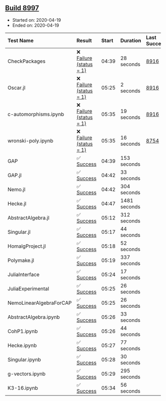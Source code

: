 ## [Build 8997](https://oscarci.mathematik.uni-kl.de/job/oscar/8997/)

* Started on: 2020-04-19
* Ended on: 2020-04-19

| Test Name    | Result | Start | Duration | Last Success | First Failure |
|:-------------|:-------|:------|:---------|:-------------|:--------------|
| CheckPackages | ❌ [Failure (status = 1)](https://oscarci.mathematik.uni-kl.de/job/oscar/8997/artifact/logs/build-8997/CheckPackages.log) | 04:39 | 28 seconds | [8916](https://oscarci.mathematik.uni-kl.de/job/oscar/8916/) | [8920](https://oscarci.mathematik.uni-kl.de/job/oscar/8920/) |
| Oscar.jl | ❌ [Failure (status = 1)](https://oscarci.mathematik.uni-kl.de/job/oscar/8997/artifact/logs/build-8997/Oscar.jl.log) | 05:25 | 2 seconds | [8916](https://oscarci.mathematik.uni-kl.de/job/oscar/8916/) | [8920](https://oscarci.mathematik.uni-kl.de/job/oscar/8920/) |
| c-automorphisms.ipynb | ❌ [Failure (status = 1)](https://oscarci.mathematik.uni-kl.de/job/oscar/8997/artifact/logs/build-8997/c-automorphisms.ipynb.log) | 05:35 | 19 seconds | [8916](https://oscarci.mathematik.uni-kl.de/job/oscar/8916/) | [8920](https://oscarci.mathematik.uni-kl.de/job/oscar/8920/) |
| wronski-poly.ipynb | ❌ [Failure (status = 1)](https://oscarci.mathematik.uni-kl.de/job/oscar/8997/artifact/logs/build-8997/wronski-poly.ipynb.log) | 05:35 | 16 seconds | [8754](https://oscarci.mathematik.uni-kl.de/job/oscar/8754/) | [8755](https://oscarci.mathematik.uni-kl.de/job/oscar/8755/) |
| GAP | ✅ [Success](https://oscarci.mathematik.uni-kl.de/job/oscar/8997/artifact/logs/build-8997/GAP.log) | 04:39 | 153 seconds |  |  |
| GAP.jl | ✅ [Success](https://oscarci.mathematik.uni-kl.de/job/oscar/8997/artifact/logs/build-8997/GAP.jl.log) | 04:42 | 33 seconds |  |  |
| Nemo.jl | ✅ [Success](https://oscarci.mathematik.uni-kl.de/job/oscar/8997/artifact/logs/build-8997/Nemo.jl.log) | 04:42 | 304 seconds |  |  |
| Hecke.jl | ✅ [Success](https://oscarci.mathematik.uni-kl.de/job/oscar/8997/artifact/logs/build-8997/Hecke.jl.log) | 04:47 | 1481 seconds |  |  |
| AbstractAlgebra.jl | ✅ [Success](https://oscarci.mathematik.uni-kl.de/job/oscar/8997/artifact/logs/build-8997/AbstractAlgebra.jl.log) | 05:12 | 312 seconds |  |  |
| Singular.jl | ✅ [Success](https://oscarci.mathematik.uni-kl.de/job/oscar/8997/artifact/logs/build-8997/Singular.jl.log) | 05:17 | 44 seconds |  |  |
| HomalgProject.jl | ✅ [Success](https://oscarci.mathematik.uni-kl.de/job/oscar/8997/artifact/logs/build-8997/HomalgProject.jl.log) | 05:18 | 52 seconds |  |  |
| Polymake.jl | ✅ [Success](https://oscarci.mathematik.uni-kl.de/job/oscar/8997/artifact/logs/build-8997/Polymake.jl.log) | 05:19 | 337 seconds |  |  |
| JuliaInterface | ✅ [Success](https://oscarci.mathematik.uni-kl.de/job/oscar/8997/artifact/logs/build-8997/JuliaInterface.log) | 05:24 | 17 seconds |  |  |
| JuliaExperimental | ✅ [Success](https://oscarci.mathematik.uni-kl.de/job/oscar/8997/artifact/logs/build-8997/JuliaExperimental.log) | 05:25 | 26 seconds |  |  |
| NemoLinearAlgebraForCAP | ✅ [Success](https://oscarci.mathematik.uni-kl.de/job/oscar/8997/artifact/logs/build-8997/NemoLinearAlgebraForCAP.log) | 05:25 | 26 seconds |  |  |
| AbstractAlgebra.ipynb | ✅ [Success](https://oscarci.mathematik.uni-kl.de/job/oscar/8997/artifact/logs/build-8997/AbstractAlgebra.ipynb.log) | 05:26 | 33 seconds |  |  |
| CohP1.ipynb | ✅ [Success](https://oscarci.mathematik.uni-kl.de/job/oscar/8997/artifact/logs/build-8997/CohP1.ipynb.log) | 05:26 | 44 seconds |  |  |
| Hecke.ipynb | ✅ [Success](https://oscarci.mathematik.uni-kl.de/job/oscar/8997/artifact/logs/build-8997/Hecke.ipynb.log) | 05:27 | 77 seconds |  |  |
| Singular.ipynb | ✅ [Success](https://oscarci.mathematik.uni-kl.de/job/oscar/8997/artifact/logs/build-8997/Singular.ipynb.log) | 05:28 | 30 seconds |  |  |
| g-vectors.ipynb | ✅ [Success](https://oscarci.mathematik.uni-kl.de/job/oscar/8997/artifact/logs/build-8997/g-vectors.ipynb.log) | 05:29 | 295 seconds |  |  |
| K3-16.ipynb | ✅ [Success](https://oscarci.mathematik.uni-kl.de/job/oscar/8997/artifact/logs/build-8997/K3-16.ipynb.log) | 05:34 | 56 seconds |  |  |

